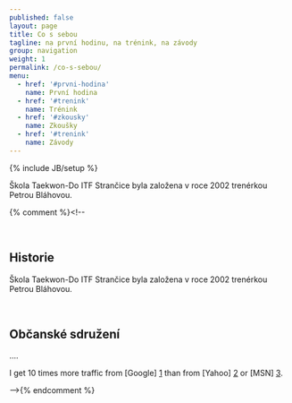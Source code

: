 ```yaml
---
published: false
layout: page
title: Co s sebou
tagline: na první hodinu, na trénink, na závody
group: navigation
weight: 1
permalink: /co-s-sebou/
menu:
  - href: '#prvni-hodina'
    name: První hodina
  - href: '#trenink'
    name: Trénink
  - href: '#zkousky'
    name: Zkoušky
  - href: '#trenink'
    name: Závody
---
```

{% include JB/setup %}

Škola Taekwon-Do ITF Strančice byla založena v roce 2002 trenérkou Petrou Bláhovou.

{% comment %}<!--

<a id="historie" class="shifted-anchor">&nbsp;</a>
## Historie ##

Škola Taekwon-Do ITF Strančice byla založena v roce 2002 trenérkou Petrou Bláhovou.

<a id="obcanske-sdruzeni" class="shifted-anchor">&nbsp;</a>
## Občanské sdružení

....

I get 10 times more traffic from [Google] [1] than from
[Yahoo] [2] or [MSN] [3].

  [1]: http://google.com/        "Google"
  [2]: http://search.yahoo.com/  "Yahoo Search"
  [3]: http://search.msn.com/    "MSN Search"
-->{% endcomment %}

